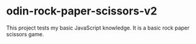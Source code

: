 # odin-rock-paper-scissors-v2

This project tests my basic JavaScript knowledge. It is a basic rock paper scissors game.
